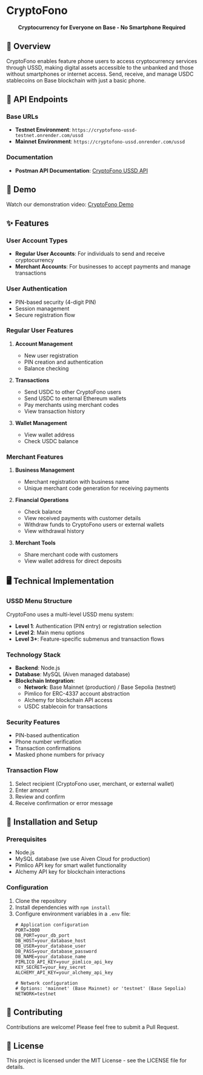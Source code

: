 # CryptoFono

<div align="center">
 
  <p><strong>Cryptocurrency for Everyone on Base - No Smartphone Required</strong></p>
</div>

## 📱 Overview

CryptoFono enables feature phone users to access cryptocurrency services through USSD, making digital assets accessible to the unbanked and those without smartphones or internet access. Send, receive, and manage USDC stablecoins on Base blockchain with just a basic phone.

## 🔗 API Endpoints

### Base URLs
* **Testnet Environment**: `https://cryptofono-ussd-testnet.onrender.com/ussd`
* **Mainnet Environment**: `https://cryptofono-ussd.onrender.com/ussd`

### Documentation
* **Postman API Documentation**: [CryptoFono USSD API](https://www.postman.com/security-architect-92214193/cryptofono/collection/ue8u9wt/cryptofono-ussd-api?action=share&creator=45016156)

## 🎥 Demo
Watch our demonstration video: [CryptoFono Demo](https://youtu.be/_7N1VA6spXA)

## ✨ Features

### User Account Types
- **Regular User Accounts**: For individuals to send and receive cryptocurrency
- **Merchant Accounts**: For businesses to accept payments and manage transactions

### User Authentication
- PIN-based security (4-digit PIN)
- Session management
- Secure registration flow

### Regular User Features
1. **Account Management**
   - New user registration
   - PIN creation and authentication
   - Balance checking

2. **Transactions**
   - Send USDC to other CryptoFono users
   - Send USDC to external Ethereum wallets
   - Pay merchants using merchant codes
   - View transaction history

3. **Wallet Management**
   - View wallet address
   - Check USDC balance

### Merchant Features
1. **Business Management**
   - Merchant registration with business name
   - Unique merchant code generation for receiving payments

2. **Financial Operations**
   - Check balance
   - View received payments with customer details
   - Withdraw funds to CryptoFono users or external wallets
   - View withdrawal history

3. **Merchant Tools**
   - Share merchant code with customers
   - View wallet address for direct deposits

## 🖥️ Technical Implementation

### USSD Menu Structure
CryptoFono uses a multi-level USSD menu system:
- **Level 1**: Authentication (PIN entry) or registration selection
- **Level 2**: Main menu options
- **Level 3+**: Feature-specific submenus and transaction flows

### Technology Stack
- **Backend**: Node.js
- **Database**: MySQL (Aiven managed database)
- **Blockchain Integration**: 
  - **Network**: Base Mainnet (production) / Base Sepolia (testnet)
  - Pimlico for ERC-4337 account abstraction
  - Alchemy for blockchain API access
  - USDC stablecoin for transactions

### Security Features
- PIN-based authentication
- Phone number verification
- Transaction confirmations
- Masked phone numbers for privacy

### Transaction Flow
1. Select recipient (CryptoFono user, merchant, or external wallet)
2. Enter amount
3. Review and confirm
4. Receive confirmation or error message

## 🔧 Installation and Setup

### Prerequisites
- Node.js
- MySQL database (we use Aiven Cloud for production)
- Pimlico API key for smart wallet functionality
- Alchemy API key for blockchain interactions

### Configuration
1. Clone the repository
2. Install dependencies with `npm install`
3. Configure environment variables in a `.env` file:
   ```
   # Application configuration
   PORT=3000
   DB_PORT=your_db_port
   DB_HOST=your_database_host
   DB_USER=your_database_user
   DB_PASS=your_database_password
   DB_NAME=your_database_name
   PIMLICO_API_KEY=your_pimlico_api_key
   KEY_SECRET=your_key_secret
   ALCHEMY_API_KEY=your_alchemy_api_key

   # Network configuration
   # Options: 'mainnet' (Base Mainnet) or 'testnet' (Base Sepolia)
   NETWORK=testnet
   ```

## 🤝 Contributing

Contributions are welcome! Please feel free to submit a Pull Request.

## 📄 License

This project is licensed under the MIT License - see the LICENSE file for details.
